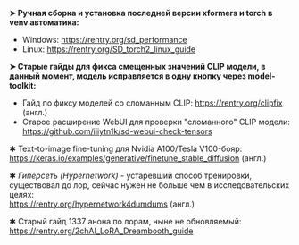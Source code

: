**➤ Ручная сборка и установка последней версии xformers и torch в venv автоматика:**
- Windows: https://rentry.org/sd_performance
- Linux: https://rentry.org/SD_torch2_linux_guide

**➤ Старые гайды для фикса смещенных значений CLIP модели, в данный момент, модель исправляется в одну кнопку через model-toolkit:**
- Гайд по фиксу моделей со сломанным CLIP: https://rentry.org/clipfix (англ.)
- Старое расширение WebUI для проверки "сломанного" CLIP модели: https://github.com/iiiytn1k/sd-webui-check-tensors

✱ Text-to-image fine-tuning для Nvidia A100/Tesla V100-бояр: \
https://keras.io/examples/generative/finetune_stable_diffusion (англ.)

✱ *Гиперсеть (Hypernetwork)* - устаревший способ тренировки, существовал до лор, сейчас нужен не больше чем в исследовательских целях: \
https://rentry.org/hypernetwork4dumdums (англ.)

✱ Старый гайд 1337 анона по лорам, ныне не обновляемый: \
https://rentry.org/2chAI_LoRA_Dreambooth_guide
